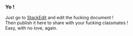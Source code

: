 ### Yo !

Just go to [StackEdit](https://stackedit.io/editor#) and edit the fucking document !  
Then publish it here to share with your fucking classmates !  
Easy, with no love, again.
